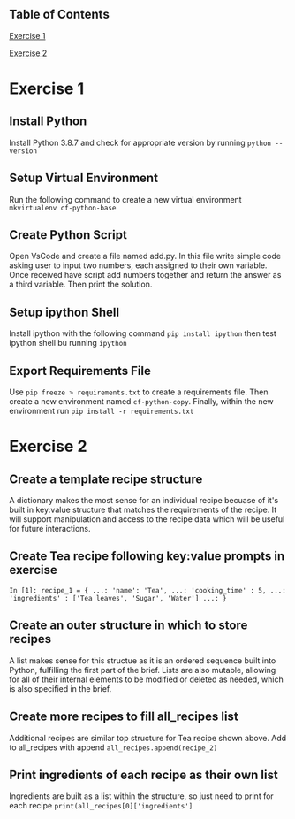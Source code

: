 ## Table of Contents

[Exercise 1](https://github.com/brett-ranieri/python-achievement-1/tree/main#exercise-1)

[Exercise 2](https://github.com/brett-ranieri/python-achievement-1/tree/main#exercise-2)


# Exercise 1

## Install Python

Install Python 3.8.7 and check for appropriate version by running `python --version`

## Setup Virtual Environment

Run the following command to create a new virtual environment `mkvirtualenv cf-python-base`

## Create Python Script

Open VsCode and create a file named add.py. In this file write simple code asking user to input two numbers, each assigned to their own variable. Once received have script add numbers together and return the answer as a third variable. Then print the solution.

## Setup ipython Shell

Install ipython with the following command `pip install ipython` then test ipython shell bu running `ipython`

## Export Requirements File

Use `pip freeze > requirements.txt` to create a requirements file. Then create a new environment named `cf-python-copy`. Finally, within the new environment run `pip install -r requirements.txt`


# Exercise 2

## Create a template recipe structure

A dictionary makes the most sense for an individual recipe becuase of it's built in key:value structure that matches the requirements of the recipe. It will support manipulation and access to the recipe data which will be useful for future interactions.

## Create Tea recipe following key:value prompts in exercise

`In [1]: recipe_1 = {
   ...: 'name': 'Tea',
   ...: 'cooking_time' : 5,
   ...: 'ingredients' : ['Tea leaves', 'Sugar', 'Water']
   ...: }`

## Create an outer structure in which to store recipes

A list makes sense for this structue as it is an ordered sequence built into Python, fulfilling the first part of the brief. Lists are also mutable, allowing for all of their internal elements to be modified or deleted as needed, which is also specified in the brief. 

## Create more recipes to fill all_recipes list 

Additional recipes are similar top structure for Tea recipe shown above. Add to all_recipes with append `all_recipes.append(recipe_2)`

## Print ingredients of each recipe as their own list

Ingredients are built as a list within the structure, so just need to print for each recipe `print(all_recipes[0]['ingredients']`
